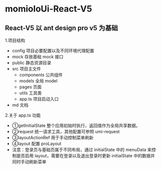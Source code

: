 # momioloUi-React-V5

## React-V5 以 ant design pro v5 为基础

1.项目结构 
- config 项目必要配置以及不同环境代理配置 
- mock 存放基础 mock 接口
 - public 静态资源目录 
 - src 项目主文件 
    - components 公共组件 
    - models 全局 model
    - pages 页面 
    - utils 工具类
    - app.ts 项目启动入口 
 - md 文档

2.关于 app.ts 功能 
- ①getInitialState 整个应用初始时执行，返回值作为全局共享数据。 
- ②request 统一请求工具，其他配置可参照 umi-request 
- ③layoutActionRef 用于手动控制菜单刷新 
- ④layout 配置 proLayout 
- 注意：登录页与基础页属于不同布局，通过 initialState 中的 menuData 来控制是否启用 layout，需要在登录以及退出登录时更新 initialState 中的数据并同时手动刷新菜单
